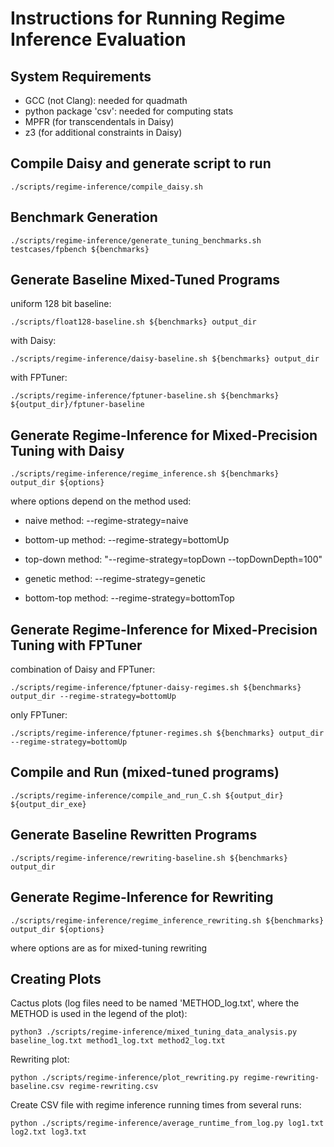 # Instructions for Running Regime Inference Evaluation

## System Requirements

* GCC (not Clang): needed for quadmath
* python package 'csv': needed for computing stats
* MPFR (for transcendentals in Daisy)
* z3 (for additional constraints in Daisy)

## Compile Daisy and generate script to run

  `./scripts/regime-inference/compile_daisy.sh`

## Benchmark Generation

  `./scripts/regime-inference/generate_tuning_benchmarks.sh testcases/fpbench ${benchmarks}`


## Generate Baseline Mixed-Tuned Programs

  uniform 128 bit baseline:

  `./scripts/float128-baseline.sh ${benchmarks} output_dir`

  with Daisy:

  `./scripts/regime-inference/daisy-baseline.sh ${benchmarks} output_dir`

  with FPTuner:

  `./scripts/regime-inference/fptuner-baseline.sh ${benchmarks} ${output_dir}/fptuner-baseline`


## Generate Regime-Inference for Mixed-Precision Tuning with Daisy

  `./scripts/regime-inference/regime_inference.sh ${benchmarks} output_dir ${options}`

  where options depend on the method used:

  * naive method: --regime-strategy=naive

  * bottom-up method: --regime-strategy=bottomUp

  * top-down method: "--regime-strategy=topDown --topDownDepth=100"

  * genetic method: --regime-strategy=genetic

  * bottom-top method: --regime-strategy=bottomTop


## Generate Regime-Inference for Mixed-Precision Tuning with FPTuner

  combination of Daisy and FPTuner:

  `./scripts/regime-inference/fptuner-daisy-regimes.sh ${benchmarks} output_dir --regime-strategy=bottomUp`

  only FPTuner:

  `./scripts/regime-inference/fptuner-regimes.sh ${benchmarks} output_dir --regime-strategy=bottomUp`

## Compile and Run (mixed-tuned programs)

  `./scripts/regime-inference/compile_and_run_C.sh ${output_dir} ${output_dir_exe}`


## Generate Baseline Rewritten Programs

  `./scripts/regime-inference/rewriting-baseline.sh ${benchmarks} output_dir`


## Generate Regime-Inference for Rewriting

  `./scripts/regime-inference/regime_inference_rewriting.sh ${benchmarks} output_dir ${options}`

  where options are as for mixed-tuning rewriting


## Creating Plots

  Cactus plots (log files need to be named 'METHOD_log.txt', where the METHOD is used in the legend of the plot):

  `python3 ./scripts/regime-inference/mixed_tuning_data_analysis.py baseline_log.txt method1_log.txt method2_log.txt`

  Rewriting plot:

  `python ./scripts/regime-inference/plot_rewriting.py regime-rewriting-baseline.csv regime-rewriting.csv`

  Create CSV file with regime inference running times from several runs:

  `python ./scripts/regime-inference/average_runtime_from_log.py log1.txt log2.txt log3.txt`

